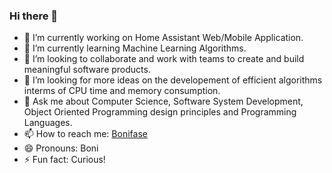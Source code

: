 ### Hi there 👋

- 🔭 I’m currently working on Home Assistant Web/Mobile Application.
- 🌱 I’m currently learning Machine Learning Algorithms.
- 👯 I’m looking to collaborate and work with teams to create and build meaningful software products.
- 🤔 I’m looking for more ideas on the developement of efficient algorithms interms of CPU time and memory consumption.
- 💬 Ask me about Computer Science, Software System Development, Object Oriented Programming design principles and Programming Languages.
- 📫 How to reach me: [Bonifase](https://www.bonifaseorwa.com/)
- 😄 Pronouns: Boni
- ⚡ Fun fact: Curious!
